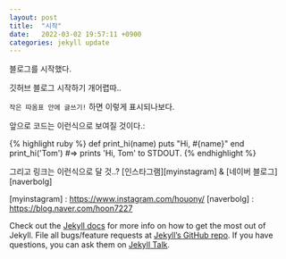 ```yaml
---
layout: post
title:  "시작"
date:   2022-03-02 19:57:11 +0900
categories: jekyll update
---
```

블로그를 시작했다.

깃허브 블로그 시작하기 개어렵따..

`작은 따옴표 안에 글쓰기!` 하면 이렇게 표시되나보다.

앞으로 코드는 이런식으로 보여질 것이다.:

{% highlight ruby %}
def print_hi(name)
  puts "Hi, #{name}"
end
print_hi('Tom')
#=> prints 'Hi, Tom' to STDOUT.
{% endhighlight %}

그리고 링크는 이런식으로 달 것..?
[인스타그램][myinstagram] & [네이버 블로그][naverbolg]

[myinstagram] : https://www.instagram.com/houony/
[naverbolg] : https://blog.naver.com/hoon7227


Check out the [Jekyll docs][jekyll-docs] for more info on how to get the most out of Jekyll. File all bugs/feature requests at [Jekyll’s GitHub repo][jekyll-gh]. If you have questions, you can ask them on [Jekyll Talk][jekyll-talk].

[jekyll-docs]: https://jekyllrb.com/docs/home
[jekyll-gh]:   https://github.com/jekyll/jekyll
[jekyll-talk]: https://talk.jekyllrb.com/
